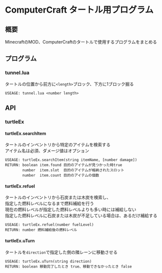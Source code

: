# ComputerCraft タートル用プログラム

## 概要

MinecraftのMOD、ComputerCraftのタートルで使用するプログラムをまとめる  

## プログラム

### tunnel.lua

タートルの位置から前方に`<length>`ブロック、下方に1ブロック掘る  

	USEAGE: tunnel.lua <number length>

## API

### turtleEx

#### turtleEx.searchItem

タートルのインベントリから特定のアイテムを検索する  
アイテム名は必須、ダメージ値はオプション  

	USEAGE: turtleEx.searchItem(string itemName, [number damage])  
	RETURN: boolean item.found 目的のアイテムが見つかった時true  
	        number  item.slot  目的のアイテムが格納されたスロット  
	        number  item.count 目的のアイテムの個数  
  
#### turtleEx.refuel

タートルのインベントリから石炭または木炭を検索し、  
指定した燃料レベルになるまで燃料補給を行う  
現在の燃料レベルが指定した燃料レベルよりも多い時には補給しない  
指定した燃料レベルに石炭または木炭が不足している場合は、あるだけ補給する  

	USEAGE: turtleEx.refuel(number fuelLevel)  
	RETURN: number 燃料補給後の燃料レべル  

#### turtleEx.uTurn

タートルを`direction`で指定した側の隣レーンに移動させる  

	USEAGE: turtleEx.uTurn(string direction)  
	RETURN: boolean 移動完了したとき true、移動できなかったとき false  
